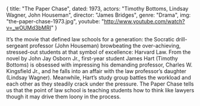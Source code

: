 {
  title: "The Paper Chase",
  dated: 1973,
  actors: "Timothy Bottoms, Lindsay Wagner, John Houseman",
  director: "James Bridges",
  genre: "Drama",
  img: "the-paper-chase-1973.jpg",
  youtube: "http://www.youtube.com/watch?v=_wOUMd3bMRI"
}

It’s the movie that defined law schools for a generation: the Socratic drill-sergeant professor (John Houseman) browbeating the over-achieving, stressed-out students at that symbol of excellence: Harvard Law. From the novel by John Jay Osborn Jr., first-year student James Hart (Timothy Bottoms) is obsessed with impressing his demanding professor, Charles W. Kingsfield Jr., and he falls into an affair with the law professor’s daughter (Lindsay Wagner). Meanwhile, Hart’s study group battles the workload and each other as they steadily crack under the pressure. The Paper Chase tells us that the point of law school is teaching students how to think like lawyers though it may drive them loony in the process.